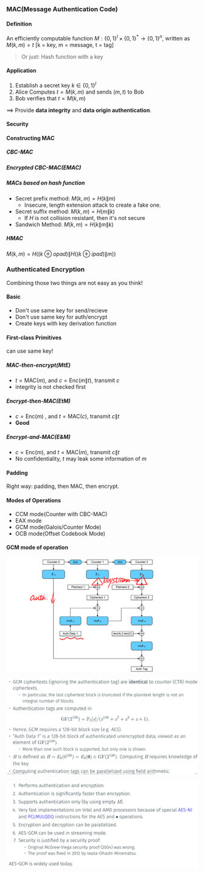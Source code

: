 ### MAC(Message Authentication Code)

#### Definition

An efficiently computable function $M:\{0,1\}^{l} \times \{0,1\}^* \to \{0,1\}^n$, written as $M(k,m) = t$ [k = key, m = message, t = tag]

> Or just: Hash function with a key

#### Application

1. Establish a secret key $k \in \{0,1\}^l$ 
2. Alice Computes $t = M(k,m)$ and sends $(m,t)$ to Bob
3. Bob verifies that $t = M(k,m)$

==> Provide **data integrity** and **data origin authentication**.

#### Security

#### Constructing MAC

##### CBC-MAC

##### Encrypted CBC-MAC(EMAC)

##### MACs based on hash function

* Secret prefix method: $M(k,m) = H(k\|m)$
    * Insecure, length extension attack to create a fake one.
* Secret suffix method: $M(k,m) = H(m\|k)$ 
    * If $H$ is not collision resistant, then it's not secure
* Sandwich Method: $M(k,m) = H(k\|m\|k)$

##### HMAC

$M(k,m) = H((k \oplus opad)\|H((k\oplus ipad)\|m))$

### Authenticated Encryption

Combining those two things are not easy as you think!



#### Basic 

* Don't use same key for send/recieve
* Don't use same key for auth/encrypt
* Create keys with key derivation function

#### First-class Primitives

can use same key!

##### MAC-then-encrypt(MtE)

* $t=\text{MAC}(m)$, and $c=\text{Enc}(m\|t)$, transmit $c$
* integrity is not checked first

##### Encrypt-then-MAC(EtM)

* $c = \text{Enc}(m)$ , and $t = \text{MAC}(c)$, transmit $c\|t$
* **Good**

##### Encrypt-and-MAC(E&M)

* $c = \text{Enc(m)}$, and $t = \text{MAC}(m)$, transmit $c\|t$
* No confidentiality, $t$ may leak some information of $m$

#### Padding

Right way: padding, then MAC, then encrypt.

#### Modes of Operations

* CCM mode(Counter with CBC-MAC)
* EAX mode
* GCM mode(Galois/Counter Mode)
* OCB mode(Offset Codebook Mode)

#### GCM mode of operation

![image-20221219020621702](image-20221219020621702.png)

![image-20221219020700135](image-20221219020700135.png)

![image-20221219020723519](image-20221219020723519.png)